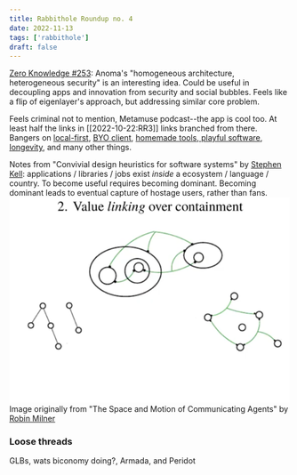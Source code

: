 ```yaml
---
title: Rabbithole Roundup no. 4
date: 2022-11-13
tags: ['rabbithole']
draft: false
---
```

[Zero Knowledge #253](https://zeroknowledge.fm/253-2/): Anoma's "homogeneous architecture, heterogeneous security" is an interesting idea. Could be useful in decoupling apps and innovation from security and social bubbles. Feels like a flip of eigenlayer's approach, but addressing similar core problem.

Feels criminal not to mention, Metamuse podcast--the app is cool too. At least half the links in [[2022-10-22:RR3]] links branched from there. Bangers on [local-first](https://museapp.com/podcast/41-local-first-software/), [BYO client](https://museapp.com/podcast/34-bring-your-own-client/), [homemade tools](https://museapp.com/podcast/42-self-made-tools/),[ playful software](https://museapp.com/podcast/27-playful-software/), [longevity](https://museapp.com/podcast/49-software-longevity/), and many other things.

Notes from "Convivial design heuristics for software systems" by [Stephen Kell](https://www.humprog.org/~stephen/): applications / libraries / jobs exist _inside_ a ecosystem / language / country. To become useful requires becoming dominant. Becoming dominant leads to eventual capture of hostage users, rather than fans. ![three graphs](../../assets/linking-over-containment.png)
Image originally from "The Space and Motion of Communicating Agents" by [Robin Milner](https://cl.cam.ac.uk/archive/rm135/uam-theme.html)


### Loose threads
GLBs, wats biconomy doing?, Armada, and Peridot 
